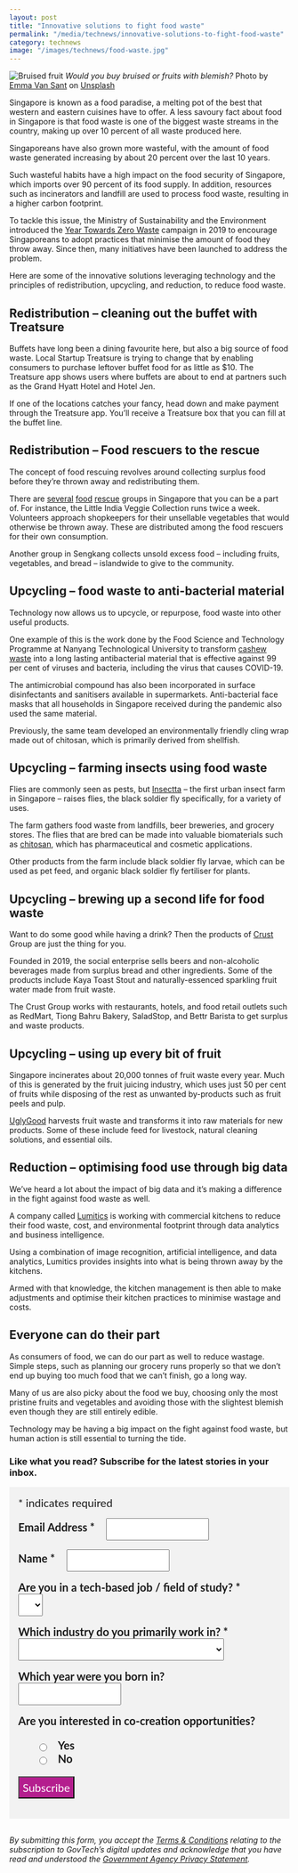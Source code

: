 ```yaml
---
layout: post
title: "Innovative solutions to fight food waste"
permalink: "/media/technews/innovative-solutions-to-fight-food-waste"
category: technews
image: "/images/technews/food-waste.jpg"
---
```


![Bruised fruit](/images/technews/food-waste.jpg)
*Would you buy bruised or fruits with blemish?* Photo by <a href="https://unsplash.com/@emma?utm_source=unsplash&utm_medium=referral&utm_content=creditCopyText">Emma Van Sant</a> on <a href="https://unsplash.com/s/photos/bruised-fruit?utm_source=unsplash&utm_medium=referral&utm_content=creditCopyText">Unsplash</a>
  
Singapore is known as a food paradise, a melting pot of the best that western and eastern cuisines have to offer. A less savoury fact about food in Singapore is that food waste is one of the biggest waste streams in the country, making up over 10 percent of all waste produced here. 

Singaporeans have also grown more wasteful, with the amount of food waste generated increasing by about 20 percent over the last 10 years. 

Such wasteful habits have a high impact on the food security of Singapore, which imports over 90 percent of its food supply. In addition, resources such as incinerators and landfill are used to process food waste, resulting in a higher carbon footprint. 

To tackle this issue, the Ministry of Sustainability and the Environment introduced the [Year Towards Zero Waste](https://www.towardszerowaste.sg/) campaign in 2019 to encourage Singaporeans to adopt practices that minimise the amount of food they throw away. Since then, many initiatives have been launched to address the problem. 

Here are some of the innovative solutions leveraging technology and the principles of redistribution, upcycling, and reduction, to reduce food waste. 

## Redistribution – cleaning out the buffet with Treatsure

Buffets have long been a dining favourite here, but also a big source of food waste. Local Startup Treatsure is trying to change that by enabling consumers to purchase leftover buffet food for as little as $10. The Treatsure app shows users where buffets are about to end at partners such as the Grand Hyatt Hotel and Hotel Jen.   

If one of the locations catches your fancy, head down and make payment through the Treatsure app. You’ll receive a Treatsure box that you can fill at the buffet line. 

## Redistribution – Food rescuers to the rescue 
The concept of food rescuing revolves around collecting surplus food before they’re thrown away and redistributing them. 

There are [several](https://volunteer.foodrescue.sg/livc.php) [food](https://www.frc.sg) [rescue](https://www.facebook.com/foodrescuesk/) groups in Singapore that you can be a part of. For instance, the Little India Veggie Collection runs twice a week. Volunteers approach shopkeepers for their unsellable vegetables that would otherwise be thrown away. These are distributed among the food rescuers for their own consumption.

Another group in Sengkang collects unsold excess food – including fruits, vegetables, and bread – islandwide to give to the community. 

## Upcycling – food waste to anti-bacterial material 
Technology now allows us to upcycle, or repurpose, food waste into other useful products. 

One example of this is the work done by the Food Science and Technology Programme at Nanyang Technological University to transform [cashew waste](https://www.biospectrumasia.com/news/54/18443/singapore-based-medtech-startup-converts-cashew-waste-into-an-organic-anti-microbe-solution.html) into a long lasting antibacterial material that is effective against 99 per cent of viruses and bacteria, including the virus that causes COVID-19. 

The antimicrobial compound has also been incorporated in surface disinfectants and sanitisers available in supermarkets. Anti-bacterial face masks that all households in Singapore received during the pandemic also used the same material. 

Previously, the same team developed an environmentally friendly cling wrap made out of chitosan, which is primarily derived from shellfish. 

## Upcycling – farming insects using food waste
Flies are commonly seen as pests, but [Insectta](https://www.insectta.com) – the first urban insect farm in Singapore – raises flies, the black soldier fly specifically, for a variety of uses. 

The farm gathers food waste from landfills, beer breweries, and grocery stores. The flies that are bred can be made into valuable biomaterials such as [chitosan](https://www.insectta.com/biomaterials), which has pharmaceutical and cosmetic applications. 

Other products from the farm include black soldier fly larvae, which can be used as pet feed, and organic black soldier fly fertiliser for plants. 

## Upcycling – brewing up a second life for food waste 
Want to do some good while having a drink? Then the products of [Crust](https://www.crust-group.com/sg) Group are just the thing for you.  

Founded in 2019, the social enterprise sells beers and non-alcoholic beverages made from surplus bread and other ingredients. Some of the products include Kaya Toast Stout and naturally-essenced sparkling fruit water made from fruit waste.

The Crust Group works with restaurants, hotels, and food retail outlets such as RedMart, Tiong Bahru Bakery, SaladStop, and Bettr Barista to get surplus and waste products. 

## Upcycling – using up every bit of fruit 
Singapore incinerates about 20,000 tonnes of fruit waste every year. Much of this is generated by the fruit juicing industry, which uses just 50 per cent of fruits while disposing of the rest as unwanted by-products such as fruit peels and pulp.

[UglyGood](https://www.uglygood.com.sg/) harvests fruit waste and transforms it into raw materials for new products. Some of these include feed for livestock, natural cleaning solutions, and essential oils. 

## Reduction – optimising food use through big data 
We’ve heard a lot about the impact of big data and it’s making a difference in the fight against food waste as well. 

A company called [Lumitics](https://lumitics.com/about/) is working with commercial kitchens to reduce their food waste, cost, and environmental footprint through data analytics and business intelligence. 

Using a combination of image recognition, artificial intelligence, and data analytics, Lumitics provides insights into what is being thrown away by the kitchens. 

Armed with that knowledge, the kitchen management is then able to make adjustments and optimise their kitchen practices to minimise wastage and costs. 

## Everyone can do their part
As consumers of food, we can do our part as well to reduce wastage. Simple steps, such as planning our grocery runs properly so that we don’t end up buying too much food that we can’t finish, go a long way. 

Many of us are also picky about the food we buy, choosing only the most pristine fruits and vegetables and avoiding those with the slightest blemish even though they are still entirely edible. 

Technology may be having a big impact on the fight against food waste, but human action is still essential to turning the tide. 

### **Like what you read? Subscribe for the latest stories in your inbox.**

<!-- Begin Mailchimp Signup Form -->
<link href="//cdn-images.mailchimp.com/embedcode/classic-10_7.css" rel="stylesheet" type="text/css">
<style type="text/css">
#mc_embed_signup {
	background: #f2f2f2; 
	clear: left; 
	font: 20px Lato,sans-serif;
	margin-bottom: 16px;
	padding: 16px;
	display: inline-block;
}
#mc_embed_signup .indicates-required {
        margin-bottom: 16px;
}
#mc_embed_signup .mc-field-group {
        margin-bottom: 16px;
	margin-right: 16px;
	width: inherit;
}
ul, li{
    list-style:none;
    list-style-type:none;
}
label {
        font-weight: bold;
	margin-bottom: 16px;
	margin-right: 16px;
}
input {
        height: 40px;
}
select {
        height: 40px;
}
option {
        font:20px Lato,sans-serif;
	height: 40px;
}
input[type='radio'] {
  height: 14px;
  width: 14px;
  vertical-align: middle;
  margin-right: 14px;
  margin-left: 4px;
}
#mc_embed_signup .button {
        background-color: #B41E8E;
	font:20px Lato,sans-serif;
        color: #ffffff;
}
#mc_embed_signup form {
    padding: 0;
}	
</style>
<div id="mc_embed_signup">
<form action="https://tech.us16.list-manage.com/subscribe/post?u=9326ff42459737140a6baa881&amp;id=8b7e185878" method="post" id="mc-embedded-subscribe-form" name="mc-embedded-subscribe-form" class="validate" target="_blank" novalidate>
    <div id="mc_embed_signup_scroll">
	
<div class="indicates-required">
	<span class="asterisk">*</span> indicates required
</div>
<div class="mc-field-group">
	<label for="mce-EMAIL"
	       >Email Address  <span class="asterisk">*</span>
</label>
	<input 
	       type="email" 
	       value="" 
	       name="EMAIL" 
	       class="required email" 
	       id="mce-EMAIL"
	/>
</div>
<div class="mc-field-group">
	<label for="mce-FNAME"
	       >Name  <span class="asterisk">*</span>
</label>
	<input 
	       type="text" 
	       value="" 
	       name="FNAME" 
	       class="required" 
	       id="mce-FNAME"
	/>
</div>
<div class="mc-field-group">
	<label for="mce-TECH"
	       >Are you in a tech-based job / field of study?  
	       <span class="asterisk">*</span>
</label>
	<select name="TECH" class="required" id="mce-TECH">
	<option value=""></option>
	<option value="Yes">Yes</option>
	<option value="No">No</option>
</select>
</div>
<div class="mc-field-group">
	<label for="mce-INDUSTRY"
	       >Which industry do you primarily work in?  <span class="asterisk">*</span>
</label>
	<select name="INDUSTRY" class="required" id="mce-INDUSTRY">
	<option value=""></option>
	<option value="Manufacturing - Energy &amp; Chemicals">Manufacturing - Energy &amp; Chemicals</option>
<option value="Manufacturing - Precision Engineering">Manufacturing - Precision Engineering</option>
<option value="Manufacturing - Marine &amp; Offshore">Manufacturing - Marine &amp; Offshore</option>
<option value="Manufacturing - Aerospace">Manufacturing - Aerospace</option>
<option value="Manufacturing - Electronics">Manufacturing - Electronics</option>
<option value="Built Environment - Construction &amp; Architecture">Built Environment - Construction &amp; Architecture</option>
<option value="Built Environment - Real Estate">Built Environment - Real Estate</option>
<option value="Built Environment - Cleaning">Built Environment - Cleaning</option>
<option value="Built Environment - Security">Built Environment - Security</option>
<option value="Trade &amp; Connectivity - Logistics">Trade &amp; Connectivity - Logistics</option>
<option value="Trade &amp; Connectivity - Transportation">Trade &amp; Connectivity - Transportation</option>
<option value="Trade &amp; Connectivity - Wholesale Trade">Trade &amp; Connectivity - Wholesale Trade</option>
<option value="Essential Services - Healthcare">Essential Services - Healthcare</option>
<option value="Essential Services - Education">Essential Services - Education</option>
<option value="Professional Services - Professional &amp; Consulting Services">Professional Services - Professional &amp; Consulting Services</option>
<option value="Professional Services - Financial Services">Professional Services - Financial Services</option>
<option value="Professional Services - Infocomm, Technology &amp; Media">Professional Services - Infocomm, Technology &amp; Media</option>
<option value="Lifestyle - Food &amp; Beverage">Lifestyle - Food &amp; Beverage</option>
<option value="Lifestyle - Retail">Lifestyle - Retail</option>
<option value="Lifestyle - Hotels &amp; Tourism">Lifestyle - Hotels &amp; Tourism</option>
<option value="Lifestyle - Food Manufacturing">Lifestyle - Food Manufacturing</option>
<option value="Government">Government</option>
<option value="Other Industry">Other Industry</option>
<option value="Not Applicable">Not Applicable</option>
	</select>
</div>
<div class="mc-field-group size1of2">
	<label for="mce-BIRTHYEAR">Which year were you born in? </label>
	<input type="number" name="BIRTHYEAR" class="" value="" id="mce-BIRTHYEAR">
	<span id="mce-BIRTHYEAR-HELPERTEXT" class="helper_text"></span>
</div>
<div class="mc-field-group input-group">
    <strong>Are you interested in co-creation opportunities? </strong>
    <ul><li>
    <input type="radio" value="1" name="group[59]" id="mce-group[59]-59-0">
    <label for="mce-group[59]-59-0">Yes</label>
</li>
<li>
    <input type="radio" value="2" name="group[59]" id="mce-group[59]-59-1">
    <label for="mce-group[59]-59-1">No</label>
</li>
</ul>
    <span id="mce-group[59]-HELPERTEXT" class="helper_text"></span>
</div>	    
	<div id="mce-responses" class="clear">
		<div class="response" id="mce-error-response" style="display:none"></div>
		<div class="response" id="mce-success-response" style="display:none"></div>
	</div>    <!-- real people should not fill this in and expect good things - do not remove this or risk form bot signups-->
    <div style="position: absolute; left: -5000px; font:20px Lato,sans-serif;" aria-hidden="true"><input type="text" name="b_9326ff42459737140a6baa881_8b7e185878" tabindex="-1" value=""></div>
    <div class="clear"><input type="submit" value="Subscribe" name="subscribe" id="mc-embedded-subscribe" class="button"></div>
    </div> 
</form>
</div>
<!--End mc_embed_signup-->

*By submitting this form, you accept the [Terms & Conditions](https://www.tech.gov.sg/files/GovTech-Subscription-Terms-Conditions-2021.pdf) relating to the subscription to GovTech’s digital updates and acknowledge that you have read and understood the [Government Agency Privacy Statement](https://www.tech.gov.sg/privacy/).*

